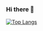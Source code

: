 ### Hi there 👋
[![Top Langs](https://github-readme-stats.vercel.app/api/top-langs/?username=Amazagni)](https://github.com/anuraghazra/github-readme-stats)
